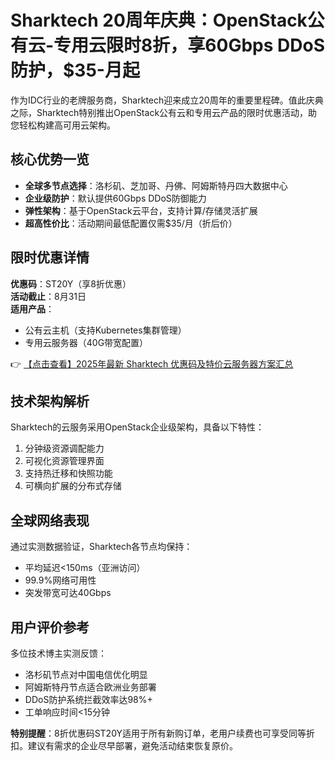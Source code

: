 # Sharktech 20周年庆典：OpenStack公有云-专用云限时8折，享60Gbps DDoS防护，$35-月起

作为IDC行业的老牌服务商，Sharktech迎来成立20周年的重要里程碑。值此庆典之际，Sharktech特别推出OpenStack公有云和专用云产品的限时优惠活动，助您轻松构建高可用云架构。

## 核心优势一览
- **全球多节点选择**：洛杉矶、芝加哥、丹佛、阿姆斯特丹四大数据中心
- **企业级防护**：默认提供60Gbps DDoS防御能力
- **弹性架构**：基于OpenStack云平台，支持计算/存储灵活扩展
- **超高性价比**：活动期间最低配置仅需$35/月（折后价）

## 限时优惠详情
**优惠码**：ST20Y（享8折优惠）  
**活动截止**：8月31日  
**适用产品**：
- 公有云主机（支持Kubernetes集群管理）
- 专用云服务器（40G带宽配置）

👉 [【点击查看】2025年最新 Sharktech 优惠码及特价云服务器方案汇总](https://bit.ly/Sharktech)

## 技术架构解析
Sharktech的云服务采用OpenStack企业级架构，具备以下特性：
1. 分钟级资源调配能力
2. 可视化资源管理界面
3. 支持热迁移和快照功能
4. 可横向扩展的分布式存储

## 全球网络表现
通过实测数据验证，Sharktech各节点均保持：
- 平均延迟<150ms（亚洲访问）
- 99.9%网络可用性
- 突发带宽可达40Gbps

## 用户评价参考
多位技术博主实测反馈：
- 洛杉矶节点对中国电信优化明显
- 阿姆斯特丹节点适合欧洲业务部署
- DDoS防护系统拦截效率达98%+
- 工单响应时间<15分钟

**特别提醒**：8折优惠码ST20Y适用于所有新购订单，老用户续费也可享受同等折扣。建议有需求的企业尽早部署，避免活动结束恢复原价。